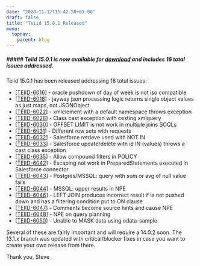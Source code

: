 ```yaml
---
date: "2020-11-12T11:42:50+01:00"
draft: false
title: "Teiid 15.0.1 Released"
menu:
  topnav:
    parent: blog
---
```


##### ##### Teiid 15.0.1 is now available for [download](/teiid_wildfly/downloads/) and includes 16 total issues addressed.

<!--more-->

Teiid 15.0.1 has been released addressing 16 total issues:

<ul>
<li>[<a href='https://issues.redhat.com/browse/TEIID-6016'>TEIID-6016</a>] -         oracle pushdown of day of week is not iso compatible
</li>
<li>[<a href='https://issues.redhat.com/browse/TEIID-6018'>TEIID-6018</a>] -         jayway json processing logic returns single object values as just maps, not JSONObject
</li>
<li>[<a href='https://issues.redhat.com/browse/TEIID-6022'>TEIID-6022</a>] -         xmlelement with a default namespace throws exception
</li>
<li>[<a href='https://issues.redhat.com/browse/TEIID-6028'>TEIID-6028</a>] -         Class cast exception with costing xmlquery
</li>
<li>[<a href='https://issues.redhat.com/browse/TEIID-6030'>TEIID-6030</a>] -         OFFSET LIMIT is not work in multiple joins SOQLs
</li>
<li>[<a href='https://issues.redhat.com/browse/TEIID-6031'>TEIID-6031</a>] -         Different row sets with requests
</li>
<li>[<a href='https://issues.redhat.com/browse/TEIID-6032'>TEIID-6032</a>] -         Salesforce retrieve used with NOT IN
</li>
<li>[<a href='https://issues.redhat.com/browse/TEIID-6033'>TEIID-6033</a>] -         Salesforce update/delete with id IN (values) throws a cast class exception
</li>
<li>[<a href='https://issues.redhat.com/browse/TEIID-6035'>TEIID-6035</a>] -         Allow compound filters in POLICY
</li>
<li>[<a href='https://issues.redhat.com/browse/TEIID-6042'>TEIID-6042</a>] -         Escaping not work in PreparedStatements executed in Salesforce connector
</li>
<li>[<a href='https://issues.redhat.com/browse/TEIID-6043'>TEIID-6043</a>] -         Postgres/MSSQL: query with sum or avg of null value fails
</li>
<li>[<a href='https://issues.redhat.com/browse/TEIID-6044'>TEIID-6044</a>] -         MSSQL: upper results in NPE
</li>
<li>[<a href='https://issues.redhat.com/browse/TEIID-6046'>TEIID-6046</a>] -         LEFT JOIN produces incorrect result if is not pushed down and has a filtering condition put to ON clause
</li>
<li>[<a href='https://issues.redhat.com/browse/TEIID-6047'>TEIID-6047</a>] -         Comments become source hints and cause NPE
</li>
<li>[<a href='https://issues.redhat.com/browse/TEIID-6048'>TEIID-6048</a>] -         NPE on query planning
</li>
<li>[<a href='https://issues.redhat.com/browse/TEIID-6050'>TEIID-6050</a>] -         Unable to MASK data using odata-sample
</li>
</ul>

Several of these are fairly important and will require a 14.0.2 soon.  The 13.1.x branch was updated with critical/blocker fixes in case you want to create your own release from there.

Thank you,
Steve